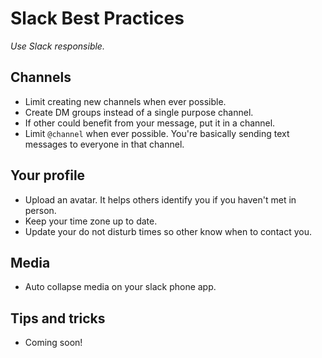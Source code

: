 # Slack Best Practices
_Use Slack responsible._

## Channels
* Limit creating new channels when ever possible.
* Create DM groups instead of a single purpose channel.
* If other could benefit from your message, put it in a channel.
* Limit `@channel` when ever possible. You're basically sending text messages to everyone in that channel.

## Your profile
* Upload an avatar. It helps others identify you if you haven't met in person.
* Keep your time zone up to date.
* Update your do not disturb times so other know when to contact you.

## Media
* Auto collapse media on your slack phone app.

## Tips and tricks
* Coming soon!
